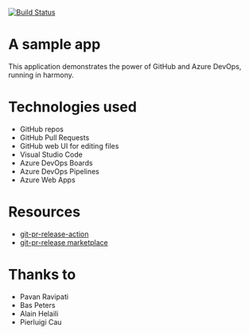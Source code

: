 [![Build Status](https://dev.azure.com/matthewatgithub/MySampleExpressAppOnAzure/_apis/build/status/matthewmccullough.MySampleExpressAppOnAzure?branchName=master)](https://dev.azure.com/matthewatgithub/MySampleExpressAppOnAzure/_build/latest?definitionId=2&branchName=master)

# A sample app
This application demonstrates the power of GitHub and Azure DevOps, running in harmony.

# Technologies used
- GitHub repos
- GitHub Pull Requests
- GitHub web UI for editing files
- Visual Studio Code
- Azure DevOps Boards
- Azure DevOps Pipelines
- Azure Web Apps

# Resources

- [git-pr-release-action](https://github.com/bakunyo/git-pr-release-action)
- [git-pr-release marketplace](https://github.com/marketplace/actions/git-pr-release)

# Thanks to
- Pavan Ravipati
- Bas Peters
- Alain Helaili
- Pierluigi Cau
